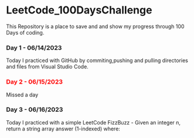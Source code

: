 # LeetCode_100DaysChallenge
This Repository is a place to save and and show my progress through 100 Days of coding.


### Day 1 - 06/14/2023
Today I practiced with GitHub by commiting,pushing and pulling directories and files from Visual Studio Code.

### <span style="color:red;"> Day 2 - 06/15/2023  </span>
Missed a day

### Day 3 - 06/16/2023
Today I practiced with a simple LeetCode FizzBuzz - Given an integer n, return a string array answer (1-indexed) where:
